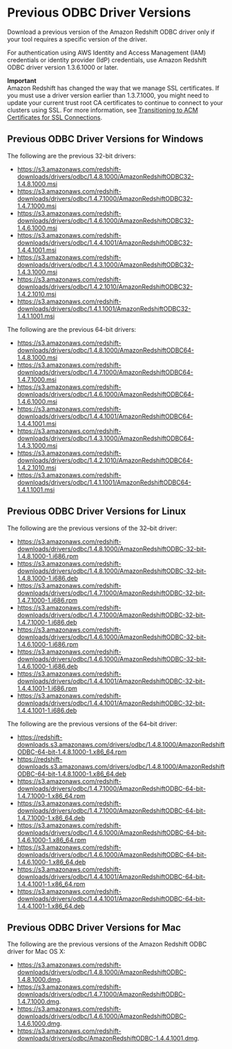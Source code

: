 # Previous ODBC Driver Versions<a name="odbc-previous-versions"></a>

Download a previous version of the Amazon Redshift ODBC driver only if your tool requires a specific version of the driver\. 

For authentication using AWS Identity and Access Management \(IAM\) credentials or identity provider \(IdP\) credentials, use Amazon Redshift ODBC driver version 1\.3\.6\.1000 or later\.

**Important**  
Amazon Redshift has changed the way that we manage SSL certificates\. If you must use a driver version earlier than 1\.3\.7\.1000, you might need to update your current trust root CA certificates to continue to connect to your clusters using SSL\. For more information, see [Transitioning to ACM Certificates for SSL Connections](connecting-transitioning-to-acm-certs.md)\.

## Previous ODBC Driver Versions for Windows<a name="odbc-previous-versions-windows"></a>

The following are the previous 32\-bit drivers: 
+ [https://s3\.amazonaws\.com/redshift\-downloads/drivers/odbc/1\.4\.8\.1000/AmazonRedshiftODBC32\-1\.4\.8\.1000\.msi ](https://s3.amazonaws.com/redshift-downloads/drivers/odbc/1.4.8.1000/AmazonRedshiftODBC32-1.4.8.1000.msi) 
+ [https://s3\.amazonaws\.com/redshift\-downloads/drivers/odbc/1\.4\.7\.1000/AmazonRedshiftODBC32\-1\.4\.7\.1000\.msi ](https://s3.amazonaws.com/redshift-downloads/drivers/odbc/1.4.7.1000/AmazonRedshiftODBC32-1.4.7.1000.msi) 
+ [https://s3\.amazonaws\.com/redshift\-downloads/drivers/odbc/1\.4\.6\.1000/AmazonRedshiftODBC32\-1\.4\.6\.1000\.msi ](https://s3.amazonaws.com/redshift-downloads/drivers/odbc/1.4.6.1000/AmazonRedshiftODBC32-1.4.6.1000.msi) 
+ [https://s3\.amazonaws\.com/redshift\-downloads/drivers/odbc/1\.4\.4\.1001/AmazonRedshiftODBC32\-1\.4\.4\.1001\.msi ](https://s3.amazonaws.com/redshift-downloads/drivers/odbc/1.4.4.1001/AmazonRedshiftODBC32-1.4.4.1001.msi) 
+ [https://s3\.amazonaws\.com/redshift\-downloads/drivers/odbc/1\.4\.3\.1000/AmazonRedshiftODBC32\-1\.4\.3\.1000\.msi ](https://s3.amazonaws.com/redshift-downloads/drivers/odbc/1.4.3.1000/AmazonRedshiftODBC32-1.4.3.1000.msi) 
+ [https://s3\.amazonaws\.com/redshift\-downloads/drivers/odbc/1\.4\.2\.1010/AmazonRedshiftODBC32\-1\.4\.2\.1010\.msi ](https://s3.amazonaws.com/redshift-downloads/drivers/odbc/1.4.2.1010/AmazonRedshiftODBC32-1.4.2.1010.msi) 
+ [https://s3\.amazonaws\.com/redshift\-downloads/drivers/odbc/1\.4\.1\.1001/AmazonRedshiftODBC32\-1\.4\.1\.1001\.msi ](https://s3.amazonaws.com/redshift-downloads/drivers/odbc/1.4.1.1001/AmazonRedshiftODBC32-1.4.1.1001.msi) 

The following are the previous 64\-bit drivers: 
+ [https://s3\.amazonaws\.com/redshift\-downloads/drivers/odbc/1\.4\.8\.1000/AmazonRedshiftODBC64\-1\.4\.8\.1000\.msi](https://s3.amazonaws.com/redshift-downloads/drivers/odbc/1.4.8.1000/AmazonRedshiftODBC64-1.4.8.1000.msi) 
+ [https://s3\.amazonaws\.com/redshift\-downloads/drivers/odbc/1\.4\.7\.1000/AmazonRedshiftODBC64\-1\.4\.7\.1000\.msi](https://s3.amazonaws.com/redshift-downloads/drivers/odbc/1.4.7.1000/AmazonRedshiftODBC64-1.4.7.1000.msi) 
+ [https://s3\.amazonaws\.com/redshift\-downloads/drivers/odbc/1\.4\.6\.1000/AmazonRedshiftODBC64\-1\.4\.6\.1000\.msi](https://s3.amazonaws.com/redshift-downloads/drivers/odbc/1.4.6.1000/AmazonRedshiftODBC64-1.4.6.1000.msi) 
+ [https://s3\.amazonaws\.com/redshift\-downloads/drivers/odbc/1\.4\.4\.1001/AmazonRedshiftODBC64\-1\.4\.4\.1001\.msi](https://s3.amazonaws.com/redshift-downloads/drivers/odbc/1.4.4.1001/AmazonRedshiftODBC64-1.4.4.1001.msi) 
+ [https://s3\.amazonaws\.com/redshift\-downloads/drivers/odbc/1\.4\.3\.1000/AmazonRedshiftODBC64\-1\.4\.3\.1000\.msi](https://s3.amazonaws.com/redshift-downloads/drivers/odbc/1.4.3.1000/AmazonRedshiftODBC64-1.4.3.1000.msi) 
+ [https://s3\.amazonaws\.com/redshift\-downloads/drivers/odbc/1\.4\.2\.1010/AmazonRedshiftODBC64\-1\.4\.2\.1010\.msi](https://s3.amazonaws.com/redshift-downloads/drivers/odbc/1.4.2.1010/AmazonRedshiftODBC64-1.4.2.1010.msi) 
+ [https://s3\.amazonaws\.com/redshift\-downloads/drivers/odbc/1\.4\.1\.1001/AmazonRedshiftODBC64\-1\.4\.1\.1001\.msi](https://s3.amazonaws.com/redshift-downloads/drivers/odbc/1.4.1.1001/AmazonRedshiftODBC64-1.4.1.1001.msi) 

## Previous ODBC Driver Versions for Linux<a name="odbc-previous-versions-linux"></a>

The following are the previous versions of the 32–bit driver: 
+ [https://s3\.amazonaws\.com/redshift\-downloads/drivers/odbc/1\.4\.8\.1000/AmazonRedshiftODBC\-32\-bit\-1\.4\.8\.1000\-1\.i686\.rpm](https://s3.amazonaws.com/redshift-downloads/drivers/odbc/1.4.8.1000/AmazonRedshiftODBC-32-bit-1.4.8.1000-1.i686.rpm) 
+ [https://s3\.amazonaws\.com/redshift\-downloads/drivers/odbc/1\.4\.8\.1000/AmazonRedshiftODBC\-32\-bit\-1\.4\.8\.1000\-1\.i686\.deb](https://s3.amazonaws.com/redshift-downloads/drivers/odbc/1.4.8.1000/AmazonRedshiftODBC-32-bit-1.4.8.1000-1.i686.deb) 
+ [https://s3\.amazonaws\.com/redshift\-downloads/drivers/odbc/1\.4\.7\.1000/AmazonRedshiftODBC\-32\-bit\-1\.4\.7\.1000\-1\.i686\.rpm](https://s3.amazonaws.com/redshift-downloads/drivers/odbc/1.4.7.1000/AmazonRedshiftODBC-32-bit-1.4.7.1000-1.i686.rpm) 
+ [https://s3\.amazonaws\.com/redshift\-downloads/drivers/odbc/1\.4\.7\.1000/AmazonRedshiftODBC\-32\-bit\-1\.4\.7\.1000\-1\.i686\.deb](https://s3.amazonaws.com/redshift-downloads/drivers/odbc/1.4.7.1000/AmazonRedshiftODBC-32-bit-1.4.7.1000-1.i686.deb) 
+ [https://s3\.amazonaws\.com/redshift\-downloads/drivers/odbc/1\.4\.6\.1000/AmazonRedshiftODBC\-32\-bit\-1\.4\.6\.1000\-1\.i686\.rpm](https://s3.amazonaws.com/redshift-downloads/drivers/odbc/1.4.6.1000/AmazonRedshiftODBC-32-bit-1.4.6.1000-1.i686.rpm)
+ [https://s3\.amazonaws\.com/redshift\-downloads/drivers/odbc/1\.4\.6\.1000/AmazonRedshiftODBC\-32\-bit\-1\.4\.6\.1000\-1\.i686\.deb](https://s3.amazonaws.com/redshift-downloads/drivers/odbc/1.4.6.1000/AmazonRedshiftODBC-32-bit-1.4.6.1000-1.i686.deb)
+ [https://s3\.amazonaws\.com/redshift\-downloads/drivers/odbc/1\.4\.4\.1001/AmazonRedshiftODBC\-32\-bit\-1\.4\.4\.1001\-1\.i686\.rpm](https://s3.amazonaws.com/redshift-downloads/drivers/odbc/1.4.4.1001/AmazonRedshiftODBC-32-bit-1.4.4.1001-1.i686.rpm)
+ [https://s3\.amazonaws\.com/redshift\-downloads/drivers/odbc/1\.4\.4\.1001/AmazonRedshiftODBC\-32\-bit\-1\.4\.4\.1001\-1\.i686\.deb](https://s3.amazonaws.com/redshift-downloads/drivers/odbc/1.4.4.1001/AmazonRedshiftODBC-32-bit-1.4.4.1001-1.i686.deb)

The following are the previous versions of the 64–bit driver: 
+ [https://redshift\-downloads\.s3\.amazonaws\.com/drivers/odbc/1\.4\.8\.1000/AmazonRedshiftODBC\-64\-bit\-1\.4\.8\.1000\-1\.x86\_64\.rpm](https://redshift-downloads.s3.amazonaws.com/drivers/odbc/1.4.8.1000/AmazonRedshiftODBC-64-bit-1.4.8.1000-1.x86_64.rpm) 
+ [https://redshift\-downloads\.s3\.amazonaws\.com/drivers/odbc/1\.4\.8\.1000/AmazonRedshiftODBC\-64\-bit\-1\.4\.8\.1000\-1\.x86\_64\.deb ](https://redshift-downloads.s3.amazonaws.com/drivers/odbc/1.4.8.1000/AmazonRedshiftODBC-64-bit-1.4.8.1000-1.x86_64.deb) 
+ [https://s3\.amazonaws\.com/redshift\-downloads/drivers/odbc/1\.4\.7\.1000/AmazonRedshiftODBC\-64\-bit\-1\.4\.7\.1000\-1\.x86\_64\.rpm](https://s3.amazonaws.com/redshift-downloads/drivers/odbc/1.4.7.1000/AmazonRedshiftODBC-64-bit-1.4.7.1000-1.x86_64.rpm) 
+ [https://s3\.amazonaws\.com/redshift\-downloads/drivers/odbc/1\.4\.7\.1000/AmazonRedshiftODBC\-64\-bit\-1\.4\.7\.1000\-1\.x86\_64\.deb](https://s3.amazonaws.com/redshift-downloads/drivers/odbc/1.4.7.1000/AmazonRedshiftODBC-64-bit-1.4.7.1000-1.x86_64.deb) 
+ [https://s3\.amazonaws\.com/redshift\-downloads/drivers/odbc/1\.4\.6\.1000/AmazonRedshiftODBC\-64\-bit\-1\.4\.6\.1000\-1\.x86\_64\.rpm](https://s3.amazonaws.com/redshift-downloads/drivers/odbc/1.4.6.1000/AmazonRedshiftODBC-64-bit-1.4.6.1000-1.x86_64.rpm) 
+ [https://s3\.amazonaws\.com/redshift\-downloads/drivers/odbc/1\.4\.6\.1000/AmazonRedshiftODBC\-64\-bit\-1\.4\.6\.1000\-1\.x86\_64\.deb](https://s3.amazonaws.com/redshift-downloads/drivers/odbc/1.4.6.1000/AmazonRedshiftODBC-64-bit-1.4.6.1000-1.x86_64.deb) 
+ [https://s3\.amazonaws\.com/redshift\-downloads/drivers/odbc/1\.4\.4\.1001/AmazonRedshiftODBC\-64\-bit\-1\.4\.4\.1001\-1\.x86\_64\.rpm](https://s3.amazonaws.com/redshift-downloads/drivers/odbc/1.4.4.1001/AmazonRedshiftODBC-64-bit-1.4.4.1001-1.x86_64.rpm) 
+ [https://s3\.amazonaws\.com/redshift\-downloads/drivers/odbc/1\.4\.4\.1001/AmazonRedshiftODBC\-64\-bit\-1\.4\.4\.1001\-1\.x86\_64\.deb](https://s3.amazonaws.com/redshift-downloads/drivers/odbc/1.4.4.1001/AmazonRedshiftODBC-64-bit-1.4.4.1001-1.x86_64.deb) 

## Previous ODBC Driver Versions for Mac<a name="odbc-previous-versions-mac"></a>

The following are the previous versions of the Amazon Redshift ODBC driver for Mac OS X: 
+ [https://s3\.amazonaws\.com/redshift\-downloads/drivers/odbc/1\.4\.8\.1000/AmazonRedshiftODBC\-1\.4\.8\.1000\.dmg](https://s3.amazonaws.com/redshift-downloads/drivers/odbc/1.4.8.1000/AmazonRedshiftODBC-1.4.8.1000.dmg)\. 
+  [https://s3\.amazonaws\.com/redshift\-downloads/drivers/odbc/1\.4\.7\.1000/AmazonRedshiftODBC\-1\.4\.7\.1000\.dmg](https://s3.amazonaws.com/redshift-downloads/drivers/odbc/1.4.7.1000/AmazonRedshiftODBC-1.4.7.1000.dmg)\. 
+  [https://s3\.amazonaws\.com/redshift\-downloads/drivers/odbc/1\.4\.6\.1000/AmazonRedshiftODBC\-1\.4\.6\.1000\.dmg](https://s3.amazonaws.com/redshift-downloads/drivers/odbc/1.4.6.1000/AmazonRedshiftODBC-1.4.6.1000.dmg)\.
+ [https://s3\.amazonaws\.com/redshift\-downloads/drivers/odbc/AmazonRedshiftODBC\-1\.4\.4\.1001\.dmg](https://s3.amazonaws.com/redshift-downloads/drivers/odbc/1.4.4.1001/AmazonRedshiftODBC-1.4.4.1001.dmg)\.